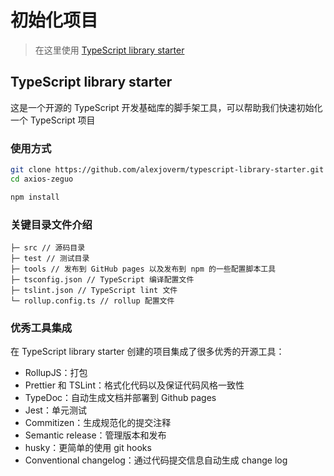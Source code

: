 # 初始化项目

> 在这里使用 [TypeScript library starter](https://github.com/alexjoverm/typescript-library-starter)

## TypeScript library starter

这是一个开源的 TypeScript 开发基础库的脚手架工具，可以帮助我们快速初始化一个 TypeScript 项目

### 使用方式

```bash
git clone https://github.com/alexjoverm/typescript-library-starter.git axios-zeguo
cd axios-zeguo

npm install
```

### 关键目录文件介绍

```
├─ src // 源码目录
├─ test // 测试目录
├─ tools // 发布到 GitHub pages 以及发布到 npm 的一些配置脚本工具
├─ tsconfig.json // TypeScript 编译配置文件
├─ tslint.json // TypeScript lint 文件
└─ rollup.config.ts // rollup 配置文件
```

### 优秀工具集成

在 TypeScript library starter 创建的项目集成了很多优秀的开源工具：

* RollupJS：打包
* Prettier 和 TSLint：格式化代码以及保证代码风格一致性
* TypeDoc：自动生成文档并部署到 Github pages
* Jest：单元测试
* Commitizen：生成规范化的提交注释
* Semantic release：管理版本和发布
* husky：更简单的使用 git hooks
* Conventional changelog：通过代码提交信息自动生成 change log

